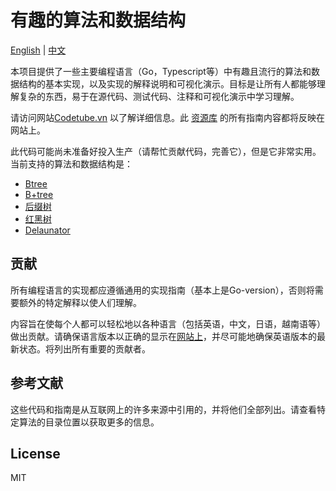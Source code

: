 # 有趣的算法和数据结构

[English](README.md) | [中文](README-cn.md) 

本项目提供了一些主要编程语言（Go，Typescript等）中有趣且流行的算法和数据结构的基本实现，以及实现的解释说明和可视化演示。目标是让所有人都能够理解复杂的东西，易于在源代码、测试代码、注释和可视化演示中学习理解。

请访问网站[Codetube.vn](https://codetube.vn) 以了解详细信息。此 [资源库](https://github.com/dang1412/data-structures) 的所有指南内容都将反映在网站上。

此代码可能尚未准备好投入生产（请帮忙贡献代码，完善它），但是它非常实用。当前支持的算法和数据结构是：

- [Btree](https://codetube.vn/btree)
- [B+tree](https://codetube.vn/bplustree)
- [后缀树](https://codetube.vn/suffixtree)
- [红黑树](https://codetube.vn/redblacktree)
- [Delaunator](https://codetube.vn/delaunay)

## 贡献

所有编程语言的实现都应遵循通用的实现指南（基本上是Go-version），否则将需要额外的特定解释以使人们理解。

内容旨在使每个人都可以轻松地以各种语言（包括英语，中文，日语，越南语等）做出贡献。请确保语言版本以正确的显示在[网站上](https://codetube.vn)，并尽可能地确保英语版本的最新状态。将列出所有重要的贡献者。

## 参考文献

这些代码和指南是从互联网上的许多来源中引用的，并将他们全部列出。请查看特定算法的目录位置以获取更多的信息。

## License

MIT
